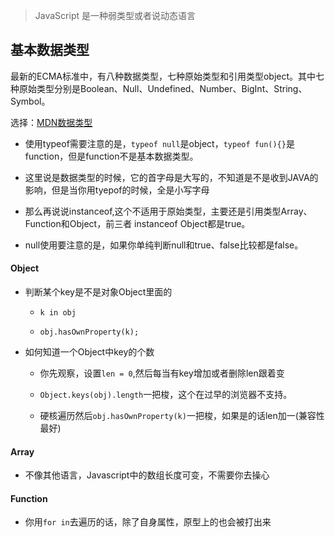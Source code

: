 > JavaScript 是一种弱类型或者说动态语言

## 基本数据类型

最新的ECMA标准中，有八种数据类型，七种原始类型和引用类型object。其中七种原始类型分别是Boolean、Null、Undefined、Number、BigInt、String、Symbol。

选择：[MDN数据类型](https://developer.mozilla.org/zh-CN/docs/Web/JavaScript/Data_structures)

* 使用typeof需要注意的是，`typeof null`是object，`typeof fun(){}`是function，但是function不是基本数据类型。

* 这里说是数据类型的时候，它的首字母是大写的，不知道是不是收到JAVA的影响，但是当你用tyepof的时候，全是小写字母

* 那么再说说instanceof,这个不适用于原始类型，主要还是引用类型Array、Function和Object，前三者 instanceof Object都是true。

* null使用要注意的是，如果你单纯判断null和true、false比较都是false。



#### Object

* 判断某个key是不是对象Object里面的

    * `k in obj`

    * `obj.hasOwnProperty(k);`

* 如何知道一个Object中key的个数

    * 你先观察，设置`len = 0`,然后每当有key增加或者删除len跟着变
    
    * `Object.keys(obj).length`一把梭，这个在过早的浏览器不支持。

    * 硬核遍历然后`obj.hasOwnProperty(k)`一把梭，如果是的话len加一(兼容性最好)



#### Array


* 不像其他语言，Javascript中的数组长度可变，不需要你去操心


#### Function


* 你用`for in`去遍历的话，除了自身属性，原型上的也会被打出来

